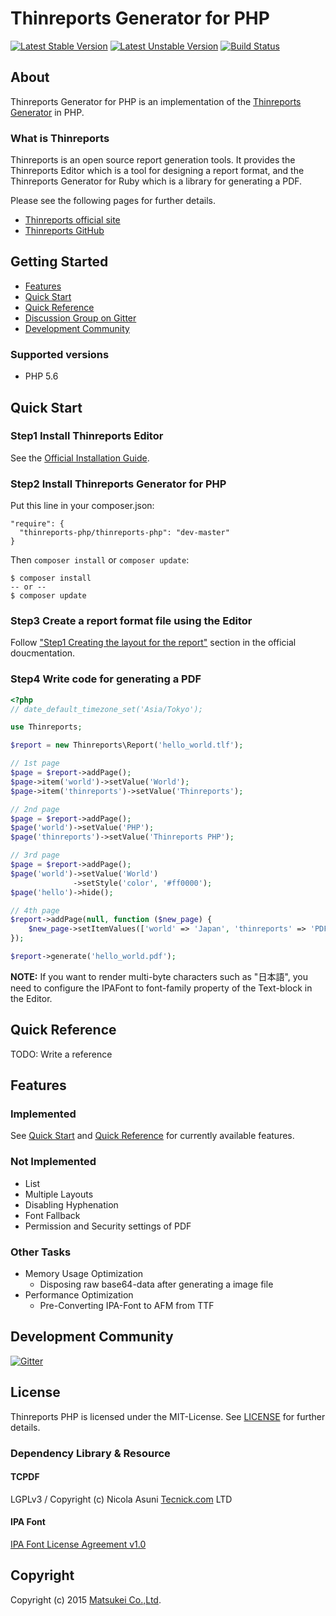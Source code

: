 # Thinreports Generator for PHP

[![Latest Stable Version](https://poser.pugx.org/thinreports-php/thinreports-php/version)](https://packagist.org/packages/thinreports-php/thinreports-php)
[![Latest Unstable Version](https://poser.pugx.org/thinreports-php/thinreports-php/v/unstable)](//packagist.org/packages/thinreports-php/thinreports-php)
[![Build Status](https://travis-ci.org/thinreports-php/thinreports-php.svg)](https://travis-ci.org/thinreports-php/thinreports-php)

## About

Thinreports Generator for PHP is an implementation of
the [Thinreports Generator](https://github.com/thinreports/thinreports-generator) in PHP.

### What is Thinreports

Thinreports is an open source report generation tools.
It provides the Thinreports Editor which is a tool for designing a report format,
and the Thinreports Generator for Ruby which is a library for generating a PDF.

Please see the following pages for further details.

  * [Thinreports official site](http://www.thinreports.org)
  * [Thinreports GitHub](https://github.com/thinreports)

## Getting Started

  * [Features](#features)
  * [Quick Start](#quick-start)
  * [Quick Reference](#quick-reference)
  * [Discussion Group on Gitter](https://gitter.im/thinreports-php/thinreports-php?utm_source=share-link&utm_medium=link&utm_campaign=share-link)
  * [Development Community](#development-community)



### Supported versions

  * PHP 5.6

## Quick Start

### Step1 Install Thinreports Editor

See the [Official Installation Guide](http://www.thinreports.org/documentation/en/getting-started/installation.html).

### Step2 Install Thinreports Generator for PHP

Put this line in your composer.json:

    "require": {
      "thinreports-php/thinreports-php": "dev-master"
    }

Then `composer install` or `composer update`:

    $ composer install
    -- or --
    $ composer update

### Step3 Create a report format file using the Editor

Follow ["Step1 Creating the layout for the report"](http://www.thinreports.org/documentation/en/getting-started/quickstart.html#toc-2) section in the official doucmentation.

### Step4 Write code for generating a PDF

```php
<?php
// date_default_timezone_set('Asia/Tokyo');

use Thinreports;

$report = new Thinreports\Report('hello_world.tlf');

// 1st page
$page = $report->addPage();
$page->item('world')->setValue('World');
$page->item('thinreports')->setValue('Thinreports');

// 2nd page
$page = $report->addPage();
$page('world')->setValue('PHP');
$page('thinreports')->setValue('Thinreports PHP');

// 3rd page
$page = $report->addPage();
$page('world')->setValue('World')
              ->setStyle('color', '#ff0000');
$page('hello')->hide();

// 4th page
$report->addPage(null, function ($new_page) {
    $new_page->setItemValues(['world' => 'Japan', 'thinreports' => 'PDF']);
});

$report->generate('hello_world.pdf');
```

**NOTE:**
If you want to render multi-byte characters such as "日本語",
you need to configure the IPAFont to font-family property of the Text-block in the Editor.

## Quick Reference

TODO: Write a reference

## Features

### Implemented

See [Quick Start](#quick-start) and [Quick Reference](#quick-reference)
for currently available features.

### Not Implemented

  * List
  * Multiple Layouts
  * Disabling Hyphenation
  * Font Fallback
  * Permission and Security settings of PDF

### Other Tasks

  * Memory Usage Optimization
    * Disposing raw base64-data after generating a image file
  * Performance Optimization
    * Pre-Converting IPA-Font to AFM from TTF

## Development Community

[![Gitter](https://badges.gitter.im/Join%20Chat.svg)](https://gitter.im/thinreports-php/thinreports-php/dev)

## License

Thinreports PHP is licensed under the MIT-License.
See [LICENSE](https://github.com/thinreports-php/thinreports-php/blob/master/LICENSE) for further details.

### Dependency Library & Resource

#### TCPDF

LGPLv3 / Copyright (c) Nicola Asuni [Tecnick.com](http://www.tecnick.com) LTD

#### IPA Font

[IPA Font License Agreement v1.0](http://ipafont.ipa.go.jp/ipa_font_license_v1.html)

## Copyright

Copyright (c) 2015 [Matsukei Co.,Ltd](http://www.matsukei.co.jp).
